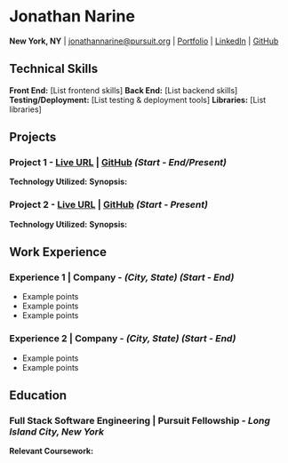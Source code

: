 # Jonathan Narine  
**New York, NY** | jonathannarine@pursuit.org | [Portfolio](https://fezz.vercel.app/) | [LinkedIn](https:/linkedin.com/in/jonathannarine/) | [GitHub](https://github.com/jonnicwolf)

## Technical Skills

**Front End:** [List frontend skills]
**Back End:** [List backend skills]
**Testing/Deployment:** [List testing & deployment tools]
**Libraries:** [List libraries]

## Projects

### **Project 1** - [Live URL](#) | [GitHub](#) *(Start - End/Present)*
**Technology Utilized:**
**Synopsis:**

### **Project 2** - [Live URL](#) | [GitHub](#) *(Start - Present)*
**Technology Utilized:**
**Synopsis:**

## Work Experience

### **Experience 1 | Company** - *(City, State)* *(Start - End)*
- Example points
- Example points
- Example points

### **Experience 2 | Company** - *(City, State)* *(Start - End)*
- Example points
- Example points

## Education

### **Full Stack Software Engineering | Pursuit Fellowship** - *Long Island City, New York*  
**Relevant Coursework:**
